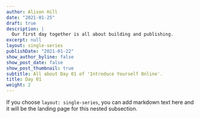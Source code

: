 ```yaml
---
author: Alison Hill
date: "2021-01-25"
draft: true
description: |
  Our first day together is all about building and publishing.
excerpt: null
layout: single-series
publishDate: "2021-01-22"
show_author_byline: false
show_post_date: false
show_post_thumbnail: true
subtitle: All about Day 01 of 'Introduce Yourself Online'.
title: Day 01
weight: 2
---
```


If you choose `layout: single-series`, you can add markdown text here and it will be the landing page for this nested subsection.
